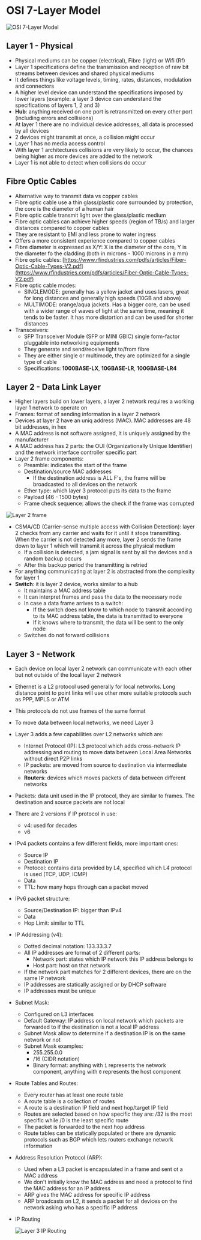 # OSI 7-Layer Model

![OSI 7-Layer Model](images/OSI7LayerModel.png)

## Layer 1 - Physical

- Physical mediums can be copper (electrical), Fibre (light) or Wifi (Rf)
- Layer 1 specifications define the transmission and reception of raw bit streams between devices and shared physical mediums
- It defines things like voltage levels, timing, rates, distances, modulation and connectors
- A higher level device can understand the specifications imposed by lower layers (example: a layer 3 device can understand the specifications of layers 1, 2 and 3)
- **Hub**: anything received on one port is retransmitted on every other port (including errors and collisions)
- At layer 1 there are no individual device addresses, all data is processed by all devices
- 2 devices might transmit at once, a collision might occur
- Layer 1 has no media access control
- With layer 1 architectures collisions are very likely to occur, the chances being higher as more devices are added to the network
- Layer 1 is not able to detect when collisions do occur

## Fibre Optic Cables

- Alternative way to transmit data vs copper cables
- Fibre optic cable use a thin glass/plastic core surrounded by protection, the core is the diameter of a human hair
- Fibre optic cable transmit light over the glass/plastic medium
- Fibre optic cables can achieve higher speeds (region of TB/s) and larger distances compared to copper cables
- They are resistant to EMI and less prone to water ingress
- Offers a more consistent experience compared to copper cables
- Fibre diameter is expressed as X/Y: X is the diameter of the core, Y is the diameter fo the cladding (both in microns - 1000 microns in a mm)
- Fibre optic cables: [https://www.rfindustries.com/pdfs/articles/Fiber-Optic-Cable-Types-V2.pdf](https://www.rfindustries.com/pdfs/articles/Fiber-Optic-Cable-Types-V2.pdf)
- Fibre optic cable modes:
    - SINGLEMODE: generally has a yellow jacket and uses lasers, great for long distances and generally high speeds (10GB and above)
    - MULTIMODE: orange/aqua jackets. Has a bigger core, can be used with a wider range of waves of light at the same time, meaning it tends to be faster. It has more distortion and can be used for shorter distances
- Transceivers:
    - SFP Transceiver Module (SFP or MINI GBIC) single form-factor pluggable into networking equipments
    - They generate and send/receive light to/from fibre
    - They are either single or multimode, they are optimized for a single type of cable
    - Specifications: **1000BASE-LX**, **10GBASE-LR**, **100GBASE-LR4**

## Layer 2 - Data Link Layer

- Higher layers build on lower layers, a layer 2 network requires a working layer 1 network to operate on
- Frames: format of sending information in a layer 2 network
- Devices at layer 2 have an uniq address (MAC). MAC addresses are 48 bit addresses, in hex
- A MAC address is not software assigned, it is uniquely assigned by the manufacturer
- A MAC address has 2 parts: the OUI (Organizationally Unique Identifier) and the network interface controller specific part
- Layer 2 frame components:
    - Preamble: indicates the start of the frame
    - Destination/source MAC addresses
        - If the destination address is ALL F's, the frame will be broadcasted to all devices on the network
    - Ether type: which layer 3 protocol puts its data to the frame
    - Payload (46 - 1500 bytes)
    - Frame check sequence: allows the check if the frame was corrupted

![Layer 2 frame](images/Layer2DataLink.png)

- CSMA/CD (Carrier-sense multiple access with Collision Detection): layer 2 checks from any carrier and waits for it until it stops transmitting. When the carrier is not detected any more, layer 2 sends the frame down to layer 1 which will transmit it across the physical medium
    - If a collision is detected, a jam signal is sent by all the devices and a random backup occurs
    - After this backup period the transmitting is retried
- For anything communicating at layer 2 is abstracted from the complexity for layer 1
- **Switch**: it is layer 2 device, works similar to a hub
    - It maintains a MAC address table
    - It can interpret frames and pass the data to the necessary node
    - In case a data frame arrives to a switch:
        - If the switch does not know to which node to transmit according to its MAC address table, the data is transmitted to everyone
        - If it knows where to transmit, the data will be sent to the only node
    - Switches do not forward collisions

## Layer 3 - Network

- Each device on local layer 2 network can communicate with each other but not outside of the local layer 2 network
- Ethernet is a L2 protocol used generally for local networks. Long distance point to point links will use other more suitable protocols such as PPP, MPLS or ATM
- This protocols do not use frames of the same format
- To move data between local networks, we need Layer 3
- Layer 3 adds a few capabilities over L2 networks which are:
    - Internet Protocol (IP): L3 protocol which adds cross-network IP addressing and routing to move data between Local Area Networks without direct P2P links
    - IP packets: are moved from source to destination via intermediate networks
    - **Routers**: devices which moves packets of data between different networks
- Packets: data unit used in the IP protocol, they are similar to frames. The destination and source packets are not local
- There are 2 versions if IP protocol in use:
    - v4: used for decades
    - v6
- IPv4 packets contains a few different fields, more important ones:
    - Source IP
    - Destination IP
    - Protocol: contains data provided by L4, specified which L4 protocol is used (TCP, UDP, ICMP)
    - Data
    - TTL: how many hops through can a packet moved
- IPv6 packet structure:
    - Source/Destination IP: bigger than IPv4
    - Data
    - Hop Limit: similar to TTL
- IP Addressing (v4):
    - Dotted decimal notation: 133.33.3.7
    - All IP addresses are format of 2 different parts:
        - Network part: states which IP network this IP address belongs to
        - Host part: host on that network
    - If the network part matches for 2 different devices, there are on the same IP network
    - IP addresses are statically assigned or by DHCP software
    - IP addresses must be unique
- Subnet Mask:
    - Configured on L3 interfaces
    - Default Gateway: IP address on local network which packets are forwarded to if the destination is not a local IP address
    - Subnet Mask allow to determine if a destination IP is on the same network or not
    - Subnet Mask examples:
        - 255.255.0.0
        - /16 (CIDR notation)
        - Binary format: anything with `1` represents the network component, anything with `0` represents the host component
- Route Tables and Routes:
    - Every router has at least one route table
    - A route table is a collection of routes
    - A route is a destination IP field and next hop/target IP field
    - Routes are selected based on how specific they are: /32 is the most specific while /0 is the least specific route
    - The packet is forwarded to the next hop address
    - Route tables can be statically populated or there are dynamic protocols such as BGP which lets routers exchange network information
- Address Resolution Protocol (ARP):
    - Used when a L3 packet is encapsulated in a frame and sent ot a MAC address
    - We don't initially know the MAC address and need a protocol to find the MAC address for an IP address
    - ARP gives the MAC address for specific IP address
    - ARP broadcasts on L2, it sends a packet for all devices on the network asking who has a specific IP address
- IP Routing

    ![Layer 3 IP Routing](images/Layer3Network4.png)